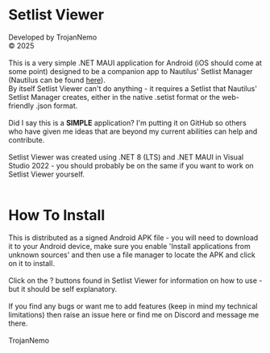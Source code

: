 # Setlist Viewer<br>
Developed by TrojanNemo<br>
© 2025<br>
<br>
This is a very simple .NET MAUI application for Android (iOS should come at some point) designed to be a companion app to Nautilus' Setlist Manager (Nautilus can be found <a href="https://github.com/trojannemo/Nautilus">here</a>).<br>
By itself Setlist Viewer can't do anything - it requires a Setlist that Nautilus' Setlist Manager creates, either in the native .setist format or the web-friendly .json format.<br>
<br>
Did I say this is a <b>SIMPLE</b> application? I'm putting it on GitHub so others who have given me ideas that are beyond my current abilities can help and contribute.<br>
<br>
Setlist Viewer was created using .NET 8 (LTS) and .NET MAUI in Visual Studio 2022 - you should probably be on the same if you want to work on Setlist Viewer yourself.<br>
<br>
# How To Install<br>
This is distributed as a signed Android APK file - you will need to download it to your Android device, make sure you enable 'Install applications from unknown sources' and then use a file manager to locate the APK and click on it to install.<br>
<br>
Click on the ? buttons found in Setlist Viewer for information on how to use - but it should be self explanatory.<br>
<br>
If you find any bugs or want me to add features (keep in mind my technical limitations) then raise an issue here or find me on Discord and message me there.<br>
<br>
TrojanNemo
